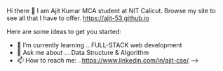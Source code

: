  Hi there 👋
  I am Ajit Kumar MCA student at NIT Calicut. Browse my site to see all that I have to offer. https://ajit-53.github.io

Here are some ideas to get you started:

- 🌱 I’m currently learning ...FULL-STACK web development
- 💬 Ask me about ... Data Structure & Algorithm
- 📫 How to reach me: ..https://www.linkedin.com/in/ajit-cse/
-->

